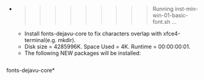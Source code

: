 * >>>>>>>>> Running inst-min-win-01-basic-font.sh ...
  * Install fonts-dejavu-core to fix characters overlap with xfce4-terminal(e.g. mkdir).
  * Disk size = 4285996K. Space Used = 4K. Runtime = 00:00:00:01.
  * The following NEW packages will be installed:
  ```bash
fonts-dejavu-core*
  ```
